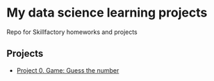 # My data science learning projects

Repo for Skillfactory homeworks and projects

## Projects

* [Project 0.   Game: Guess the number](https://github.com/maxwolf28/data-science-learning-projects)